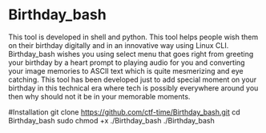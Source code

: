 # Birthday_bash
This tool is developed in shell and python. This tool helps people wish them on their birthday digitally and in an innovative way using Linux CLI. Birthday_bash wishes you using select menu that goes right from greeting your birthday by a heart prompt to playing audio for you and converting your image memories to ASCII text which is quite mesmerizing and eye catching. This tool has been developed just to add special moment on your birthday in this technical era where tech is possibly everywhere around you then why should not it be in your memorable moments.

#Installation
git clone https://github.com/ctf-time/Birthday_bash.git
cd Birthday_bash
sudo chmod +x ./Birthday_bash
./Birthday_bash
